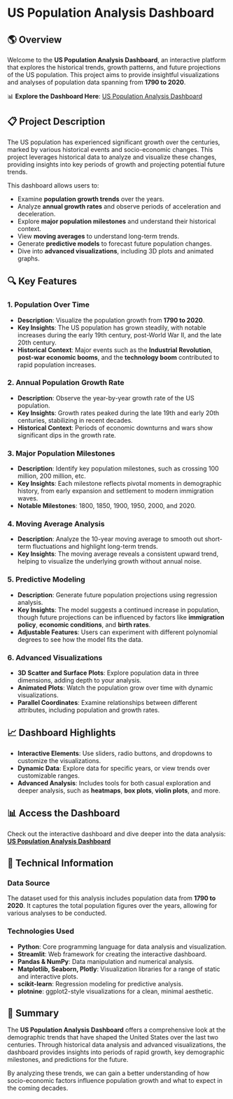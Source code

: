 # US Population Analysis Dashboard

## 🌎 **Overview**

Welcome to the **US Population Analysis Dashboard**, an interactive platform that explores the historical trends, growth patterns, and future projections of the US population. This project aims to provide insightful visualizations and analyses of population data spanning from **1790 to 2020**.

📊 **Explore the Dashboard Here**: [US Population Analysis Dashboard](https://uspopulationanalysisdahboard.streamlit.app)

## 📋 **Project Description**

The US population has experienced significant growth over the centuries, marked by various historical events and socio-economic changes. This project leverages historical data to analyze and visualize these changes, providing insights into key periods of growth and projecting potential future trends.

This dashboard allows users to:
- Examine **population growth trends** over the years.
- Analyze **annual growth rates** and observe periods of acceleration and deceleration.
- Explore **major population milestones** and understand their historical context.
- View **moving averages** to understand long-term trends.
- Generate **predictive models** to forecast future population changes.
- Dive into **advanced visualizations**, including 3D plots and animated graphs.

## 🔍 **Key Features**

### **1. Population Over Time**
   - **Description**: Visualize the population growth from **1790 to 2020**.
   - **Key Insights**: The US population has grown steadily, with notable increases during the early 19th century, post-World War II, and the late 20th century.
   - **Historical Context**: Major events such as the **Industrial Revolution**, **post-war economic booms**, and the **technology boom** contributed to rapid population increases.

### **2. Annual Population Growth Rate**
   - **Description**: Observe the year-by-year growth rate of the US population.
   - **Key Insights**: Growth rates peaked during the late 19th and early 20th centuries, stabilizing in recent decades.
   - **Historical Context**: Periods of economic downturns and wars show significant dips in the growth rate.

### **3. Major Population Milestones**
   - **Description**: Identify key population milestones, such as crossing 100 million, 200 million, etc.
   - **Key Insights**: Each milestone reflects pivotal moments in demographic history, from early expansion and settlement to modern immigration waves.
   - **Notable Milestones**: 1800, 1850, 1900, 1950, 2000, and 2020.

### **4. Moving Average Analysis**
   - **Description**: Analyze the 10-year moving average to smooth out short-term fluctuations and highlight long-term trends.
   - **Key Insights**: The moving average reveals a consistent upward trend, helping to visualize the underlying growth without annual noise.

### **5. Predictive Modeling**
   - **Description**: Generate future population projections using regression analysis.
   - **Key Insights**: The model suggests a continued increase in population, though future projections can be influenced by factors like **immigration policy**, **economic conditions**, and **birth rates**.
   - **Adjustable Features**: Users can experiment with different polynomial degrees to see how the model fits the data.

### **6. Advanced Visualizations**
   - **3D Scatter and Surface Plots**: Explore population data in three dimensions, adding depth to your analysis.
   - **Animated Plots**: Watch the population grow over time with dynamic visualizations.
   - **Parallel Coordinates**: Examine relationships between different attributes, including population and growth rates.

## 📈 **Dashboard Highlights**
- **Interactive Elements**: Use sliders, radio buttons, and dropdowns to customize the visualizations.
- **Dynamic Data**: Explore data for specific years, or view trends over customizable ranges.
- **Advanced Analysis**: Includes tools for both casual exploration and deeper analysis, such as **heatmaps**, **box plots**, **violin plots**, and more.

## 📊 **Access the Dashboard**

Check out the interactive dashboard and dive deeper into the data analysis:  
[**US Population Analysis Dashboard**](https://uspopulationanalysisdahboard.streamlit.app)

## 🧰 **Technical Information**

### **Data Source**
The dataset used for this analysis includes population data from **1790 to 2020**. It captures the total population figures over the years, allowing for various analyses to be conducted.

### **Technologies Used**
- **Python**: Core programming language for data analysis and visualization.
- **Streamlit**: Web framework for creating the interactive dashboard.
- **Pandas & NumPy**: Data manipulation and numerical analysis.
- **Matplotlib, Seaborn, Plotly**: Visualization libraries for a range of static and interactive plots.
- **scikit-learn**: Regression modeling for predictive analysis.
- **plotnine**: ggplot2-style visualizations for a clean, minimal aesthetic.

## 📝 **Summary**

The **US Population Analysis Dashboard** offers a comprehensive look at the demographic trends that have shaped the United States over the last two centuries. Through historical data analysis and advanced visualizations, the dashboard provides insights into periods of rapid growth, key demographic milestones, and predictions for the future.

By analyzing these trends, we can gain a better understanding of how socio-economic factors influence population growth and what to expect in the coming decades.


